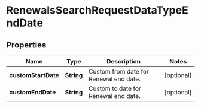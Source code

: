 

# RenewalsSearchRequestDataTypeEndDate


## Properties

| Name | Type | Description | Notes |
|------------ | ------------- | ------------- | -------------|
|**customStartDate** | **String** | Custom from date for Renewal end date. |  [optional] |
|**customEndDate** | **String** | Custom to date for Renewal end date. |  [optional] |



